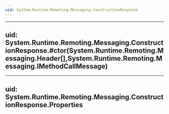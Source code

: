```yaml
---
uid: System.Runtime.Remoting.Messaging.ConstructionResponse
---
```


---
uid: System.Runtime.Remoting.Messaging.ConstructionResponse.#ctor(System.Runtime.Remoting.Messaging.Header[],System.Runtime.Remoting.Messaging.IMethodCallMessage)
---

---
uid: System.Runtime.Remoting.Messaging.ConstructionResponse.Properties
---
